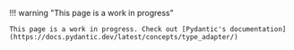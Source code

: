 !!! warning "This page is a work in progress"

    This page is a work in progress. Check out [Pydantic's documentation](https://docs.pydantic.dev/latest/concepts/type_adapter/)
